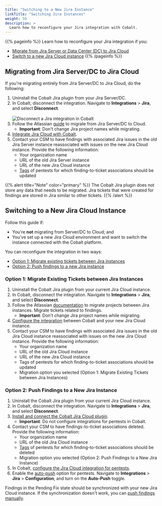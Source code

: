 ```yaml
---
title: "Switching to a New Jira Instance"
linkTitle: "Switching Jira Instances"
weight: 50
description: >
  Learn how to reconfigure your Jira integration with Cobalt.
---
```


{{% pageinfo %}}
Learn how to reconfigure your Jira integration if you:
- [Migrate from Jira Server or Data Center (DC) to Jira Cloud](#migrating-from-jira-serverdc-to-jira-cloud)
- [Switch to a new Jira Cloud instance](#switching-to-a-new-jira-cloud-instance)
{{% /pageinfo %}}

## Migrating from Jira Server/DC to Jira Cloud

If you're migrating entirely from Jira Server/DC to Jira Cloud, do the following:

1. Uninstall the Cobalt Jira plugin from your Jira Server/DC.
1. In Cobalt, disconnect the integration. Navigate to **Integrations** > **Jira**, and select **Disconnect**.<br><br>
    ![Disconnect a Jira integration in Cobalt](/integrations/disconnect-jira.png "Disconnect a Jira integration in Cobalt")
1. Follow the Atlassian [guide](https://www.atlassian.com/migration/plan/cloud-guide) to migrate from Jira Server/DC to Cloud.
    - **Important**: Don't change Jira project names while migrating.
1. [Integrate Jira Cloud with Cobalt](/integrations/jira/jira-cloud/).
1. Contact your CSM to have findings with associated Jira issues in the old Jira Server instance reassociated with issues on the new Jira Cloud instance. Provide the following information:
    - Your organization name
    - URL of the old Jira Server instance
    - URL of the new Jira Cloud instance
    - [Tags](/getting-started/glossary/#pentest-tag) of pentests for which finding-to-ticket associations should be updated

{{% alert title="Note" color="primary" %}}
The Cobalt Jira plugin does not store any data that needs to be migrated. Jira tickets that were created for findings are stored in Jira similar to other tickets.
{{% /alert %}}

## Switching to a New Jira Cloud Instance

Follow this guide if:

- You're **not** migrating from Server/DC to Cloud; and
- You've set up a new Jira Cloud environment and want to switch the instance connected with the Cobalt platform.

You can reconfigure the integration in two ways:

- [Option 1: Migrate existing tickets between Jira instances](#option-1-migrate-existing-tickets-between-jira-instances)
- [Option 2: Push findings to a new Jira instance](#option-2-push-findings-to-a-new-jira-instance)

### Option 1: Migrate Existing Tickets between Jira Instances

1. Uninstall the Cobalt Jira plugin from your current Jira Cloud instance.
1. In Cobalt, disconnect the integration. Navigate to **Integrations** > **Jira**, and select **Disconnect**.
1. Follow the Atlassian [documentation](https://confluence.atlassian.com/jirakb/migrate-projects-from-one-jira-cloud-site-to-another-779160766.html) to migrate projects between Jira instances. Migrate tickets related to findings.
    - **Important**: Don't change Jira project names while migrating.
1. [Configure the integration](/integrations/jira/jira-cloud/) between Cobalt and your new Jira Cloud instance.
1. Contact your CSM to have findings with associated Jira issues in the old Jira Cloud instance reassociated with issues on the new Jira Cloud instance. Provide the following information:
    - Your organization name
    - URL of the old Jira Cloud instance
    - URL of the new Jira Cloud instance
    - Tags of pentests for which finding-to-ticket associations should be updated
    - Migration option you selected (Option 1: Migrate Existing Tickets between Jira Instances)

### Option 2: Push Findings to a New Jira Instance

1. Uninstall the Cobalt Jira plugin from your current Jira Cloud instance.
1. In Cobalt, disconnect the integration. Navigate to **Integrations** > **Jira**, and select **Disconnect**.
1. [Install and connect the Cobalt Jira Cloud plugin]().
    - **Important**: Do not configure integrations for pentests in Cobalt.
1. Contact your CSM to have findings-to-ticket associations deleted. Provide the following information:
    - Your organization name
    - URL of the old Jira Cloud instance
    - [Tags](/getting-started/glossary/#pentest-tag) of pentests for which finding-to-ticket associations should be deleted
    - Migration option you selected (Option 2: Push Findings to a New Jira Instance)
1. In Cobalt, [configure the Jira Cloud integration for pentests]().
1. Enable the [auto-push]() option for pentests. Navigate to **Integrations** > **Jira** > **Configuration**, and turn on the **Auto-Push** toggle.

Findings in the Pending Fix state should be synchronized with your new Jira Cloud instance. If the synchronization doesn't work, you can [push findings manually]().
